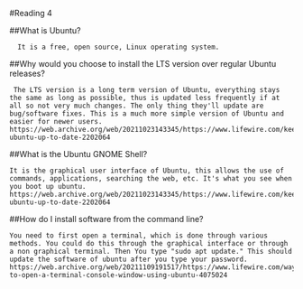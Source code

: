 #Reading 4


   ##What is Ubuntu?  
      
      It is a free, open source, Linux operating system.
    
  ##Why would you choose to install the LTS version over regular Ubuntu releases?
     
     The LTS version is a long term version of Ubuntu, everything stays the same as long as possible, thus is updated less frequently if at all so not very much changes. The only thing they'll update are bug/software fixes. This is a much more simple version of Ubuntu and easier for newer users. https://web.archive.org/web/20211023143345/https://www.lifewire.com/keep-ubuntu-up-to-date-2202064
      
  ##What is the Ubuntu GNOME Shell?

    It is the graphical user interface of Ubuntu, this allows the use of commands, applications, searching the web, etc. It's what you see when you boot up ubuntu. https://web.archive.org/web/20211023143345/https://www.lifewire.com/keep-ubuntu-up-to-date-2202064
    
  ##How do I install software from the command line?

    You need to first open a terminal, which is done through various methods. You could do this through the graphical interface or through a non graphical terminal. Then You type "sudo apt update." This should update the software of ubuntu after you type your password. https://web.archive.org/web/20211109191517/https://www.lifewire.com/ways-to-open-a-terminal-console-window-using-ubuntu-4075024

